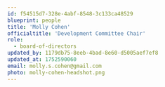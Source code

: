 ```yaml
---
id: f54515d7-328e-4abf-8548-3c133ca48529
blueprint: people
title: 'Molly Cohen'
officialtitle: 'Development Committee Chair'
role:
  - board-of-directors
updated_by: 1179db75-8eeb-4bad-8e60-d5005aef7ef8
updated_at: 1752590060
email: molly.s.cohen@gmail.com
photo: molly-cohen-headshot.png
---
```

